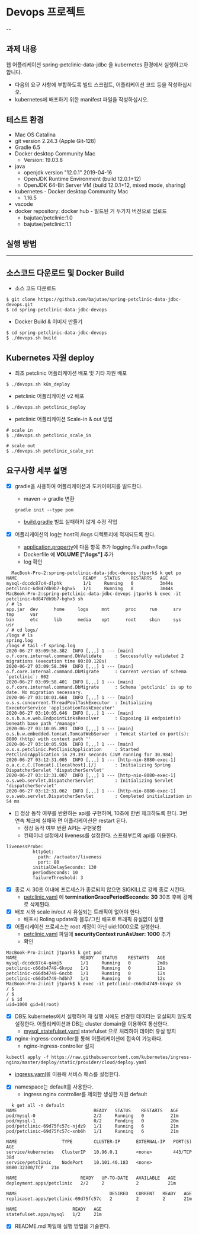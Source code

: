 # Devops 프로젝트
--
## 과제 내용
웹 어플리케이션 spring-petclinic-data-jdbc 을 kubernetes 환경에서 실행하고자 합니다.
- 다음의 요구 사항에 부합하도록 빌드 스크립트, 어플리케이션 코드 등을
작성하십시오.
- kubernetes에 배포하기 위한 manifest 파일을 작성하십시오.

## 테스트 환경
- Mac OS Catalina
- git version 2.24.3 (Apple Git-128)
- Gradle 6.5
- Docker desktop Community Mac
  -  Version: 19.03.8
- java
  - openjdk version "12.0.1" 2019-04-16
  - OpenJDK Runtime Environment (build 12.0.1+12)
  - OpenJDK 64-Bit Server VM (build 12.0.1+12, mixed mode, sharing)
- kubernetes - Docker desktop Community Mac
  - 1.16.5
- vscode 
- docker repository: docker hub - 빌드된 거 두가지 버전으로 업로드
  - bajutae/petclinic:1.0
  - bajutae/petclinic:1.1

## 실행 방법
---
## 소스코드 다운로드 및 Docker Build

- 소스 코드 다운로드

```shell
$ git clone https://github.com/bajutae/spring-petclinic-data-jdbc-devops.git
$ cd spring-petclinic-data-jdbc-devops
```

- Docker Build & 이미지 만들기

```shell
$ cd spring-petclinic-data-jdbc-devops
$ ./devops.sh build
```

## Kubernetes 자원 deploy

- 최초 petclinic 어플리케이션 배포 및 기타 자원 배포

```shell
$ ./devops.sh k8s_deploy
```

- petclinic 어플리케이션 v2 배포

```shell
$ ./devops.sh petclinic_deploy
```

- petclinic 어플리케이션 Scale-in & out 방법

```shell
# scale in
$ ./devops.sh petclinic_scale_in

# scale out
$ ./devops.sh petclinic_scale_out
```

## 요구사항 세부 설명 
- [x] gradle을 사용하여 어플리케이션과 도커이미지를 빌드한다.
  - maven -> gradle 변환
  
  ```shell
  gradle init --type pom
  ```

  - [build.gradle](https://github.com/bajutae/spring-petclinic-data-jdbc-devops/blob/master/build.gradle) 빌드 실패하지 않게 수정 작업

- [x] 어플리케이션의 log는 host의 /logs 디렉토리에 적재되도록 한다.
  - [application.property](https://github.com/bajutae/spring-petclinic-data-jdbc-devops/blob/master/src/main/resources/application.properties)에 다음 항목 추가 logging.file.path=/logs
  - Dockerfile 에 **VOLUME ["/logs"]** 추가
  - log 확인

```shell
  MacBook-Pro-2:spring-petclinic-data-jdbc-devops jtpark$ k get po
NAME                         READY   STATUS    RESTARTS   AGE
mysql-dccdc87c4-dlphk        1/1     Running   0          3m44s
petclinic-6d847db9b7-bghx5   1/1     Running   0          3m44s
MacBook-Pro-2:spring-petclinic-data-jdbc-devops jtpark$ k exec -it petclinic-6d847db9b7-bghx5 sh
/ # ls
app.jar  dev      home     logs     mnt      proc     run      srv      tmp      var
bin      etc      lib      media    opt      root     sbin     sys      usr
/ # cd logs/
/logs # ls
spring.log
/logs # tail -f spring.log 
2020-06-27 03:09:58.382  INFO [,,,] 1 --- [main] o.f.core.internal.command.DbValidate     : Successfully validated 2 migrations (execution time 00:00.128s)
2020-06-27 03:09:58.399  INFO [,,,] 1 --- [main] o.f.core.internal.command.DbMigrate      : Current version of schema `petclinic`: 002
2020-06-27 03:09:58.401  INFO [,,,] 1 --- [main] o.f.core.internal.command.DbMigrate      : Schema `petclinic` is up to date. No migration necessary.
2020-06-27 03:10:01.668  INFO [,,,] 1 --- [main] o.s.s.concurrent.ThreadPoolTaskExecutor  : Initializing ExecutorService 'applicationTaskExecutor'
2020-06-27 03:10:05.646  INFO [,,,] 1 --- [main] o.s.b.a.e.web.EndpointLinksResolver      : Exposing 18 endpoint(s) beneath base path '/manage'
2020-06-27 03:10:05.893  INFO [,,,] 1 --- [main] o.s.b.w.embedded.tomcat.TomcatWebServer  : Tomcat started on port(s): 8080 (http) with context path ''
2020-06-27 03:10:05.936  INFO [,,,] 1 --- [main] o.s.s.petclinic.PetClinicApplication     : Started PetClinicApplication in 29.397 seconds (JVM running for 30.984)
2020-06-27 03:12:31.005  INFO [,,,] 1 --- [http-nio-8080-exec-1] o.a.c.c.C.[Tomcat].[localhost].[/]       : Initializing Spring DispatcherServlet 'dispatcherServlet'
2020-06-27 03:12:31.007  INFO [,,,] 1 --- [http-nio-8080-exec-1] o.s.web.servlet.DispatcherServlet        : Initializing Servlet 'dispatcherServlet'
2020-06-27 03:12:31.062  INFO [,,,] 1 --- [http-nio-8080-exec-1] o.s.web.servlet.DispatcherServlet        : Completed initialization in 54 ms
```

- [] 정상 동작 여부를 반환하는 api를 구현하며, 10초에 한번 체크하도록 한다. 3번 연속 체크에 실패하 면 어플리케이션은 restart 된다.
  - 정상 동작 여부 반환 API는 구현못함
  - 컨테이너 설정에서 liveness를 설정한다. 스프링부트의 api를 이용한다. 

```shell
livenessProbe:
          httpGet:
            path: /actuator/liveness
            port: 80
          initialDelaySeconds: 130
          periodSeconds: 10
          failureThreshold: 3
```

- [X] 종료 시 30초 이내에 프로세스가 종료되지 않으면 SIGKILL로 강제 종료 시킨다.
  - [petclinic.yaml](https://github.com/bajutae/spring-petclinic-data-jdbc-devops/blob/master/k8s/init/petclinic.yaml) 에 **terminationGracePeriodSeconds: 30** 30초 후에 강제로 삭제된다. 
- [X] 배포 시와 scale in/out 시 유실되는 트래픽이 없어야 한다.
  - 배포시 Roling update와 블루/그린 배포로 트래픽 유실없이 실행
- [X] 어플리케이션 프로세스는 root 계정이 아닌 uid:1000으로 실행한다.
  - [petclinic.yaml](https://github.com/bajutae/spring-petclinic-data-jdbc-devops/blob/master/k8s/init/petclinic.yaml) 파일에 **securityContext runAsUser: 1000** 추가
  - 확인

```shell
MacBook-Pro-2:init jtpark$ k get pod
NAME                        READY   STATUS    RESTARTS   AGE
mysql-dccdc87c4-q4mj5       1/1     Running   0          2m8s
petclinic-c66db4749-6kvpz   1/1     Running   0          12s
petclinic-c66db4749-6ncbb   1/1     Running   0          12s
petclinic-c66db4749-hdbh7   1/1     Running   0          12s
MacBook-Pro-2:init jtpark$ k exec -it petclinic-c66db4749-6kvpz sh
/ $ 
/ $ 
/ $ id
uid=1000 gid=0(root)
```

- [X] DB도 kubernetes에서 실행하며 재 실행 시에도 변경된 데이터는 유실되지 않도록 설정한다. 어플리케이션과 DB는 cluster domain을 이용하여 통신한다.
  - [mysql_statefulset.yaml](https://github.com/bajutae/spring-petclinic-data-jdbc-devops/blob/master/k8s/init/mysql_statefulset.yaml) statefulset 으로 처리하여 데이터 유실 방지
- [x] nginx-ingress-controller를 통해 어플리케이션에 접속이 가능하다.
  - nginx-ingress-controller 설치

```
kubectl apply -f https://raw.githubusercontent.com/kubernetes/ingress-nginx/master/deploy/static/provider/cloud/deploy.yaml
```
  - [ingress.yaml](https://github.com/bajutae/spring-petclinic-data-jdbc-devops/blob/master/k8s/init/ingress.yaml)을 이용해 서비스 패스를 설정한다. 
- [x] namespace는 default를 사용한다.
  - ingress nginx controller를 제외한 생성한 자원 default
```shell
  k get all -n default
NAME                             READY   STATUS    RESTARTS   AGE
pod/mysql-0                      2/2     Running   0          21m
pod/mysql-1                      0/2     Pending   0          20m
pod/petclinic-69d75fc57c-njdz9   1/1     Running   6          21m
pod/petclinic-69d75fc57c-xnb6h   1/1     Running   6          21m

NAME                 TYPE        CLUSTER-IP      EXTERNAL-IP   PORT(S)          AGE
service/kubernetes   ClusterIP   10.96.0.1       <none>        443/TCP          38d
service/petclinic    NodePort    10.101.40.183   <none>        8080:32300/TCP   21m

NAME                        READY   UP-TO-DATE   AVAILABLE   AGE
deployment.apps/petclinic   2/2     2            2           21m

NAME                                   DESIRED   CURRENT   READY   AGE
replicaset.apps/petclinic-69d75fc57c   2         2         2       21m

NAME                     READY   AGE
statefulset.apps/mysql   1/2     21m
  ```

- [X] README.md 파일에 실행 방법을 기술한다.
